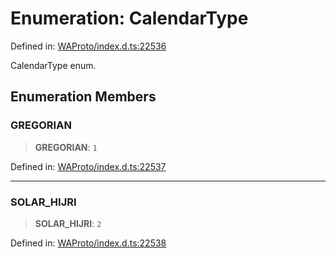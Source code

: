 # Enumeration: CalendarType

Defined in: [WAProto/index.d.ts:22536](https://github.com/Fokusdotid/Baileys/blob/c0c23ce3104b65dfcc64246c9ee8a49ef38993b5/WAProto/index.d.ts#L22536)

CalendarType enum.

## Enumeration Members

### GREGORIAN

> **GREGORIAN**: `1`

Defined in: [WAProto/index.d.ts:22537](https://github.com/Fokusdotid/Baileys/blob/c0c23ce3104b65dfcc64246c9ee8a49ef38993b5/WAProto/index.d.ts#L22537)

***

### SOLAR\_HIJRI

> **SOLAR\_HIJRI**: `2`

Defined in: [WAProto/index.d.ts:22538](https://github.com/Fokusdotid/Baileys/blob/c0c23ce3104b65dfcc64246c9ee8a49ef38993b5/WAProto/index.d.ts#L22538)
